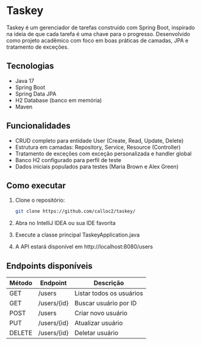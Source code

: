 # Taskey

Taskey é um gerenciador de tarefas construído com Spring Boot, inspirado na ideia de que cada tarefa é uma chave para o progresso. Desenvolvido como projeto acadêmico com foco em boas práticas de camadas, JPA e tratamento de exceções.

## Tecnologias

- Java 17  
- Spring Boot  
- Spring Data JPA  
- H2 Database (banco em memória)  
- Maven  

## Funcionalidades

- CRUD completo para entidade User (Create, Read, Update, Delete)  
- Estrutura em camadas: Repository, Service, Resource (Controller)  
- Tratamento de exceções com exceção personalizada e handler global  
- Banco H2 configurado para perfil de teste  
- Dados iniciais populados para testes (Maria Brown e Alex Green)  

## Como executar

1. Clone o repositório:  
   ```bash
   git clone https://github.com/calloc2/taskey/
2. Abra no IntelliJ IDEA ou sua IDE favorita

3. Execute a classe principal TaskeyApplication.java

4. A API estará disponível em http://localhost:8080/users

## Endpoints disponíveis

| Método | Endpoint    | Descrição                |
| ------ | ----------- | ------------------------ |
| GET    | /users      | Listar todos os usuários |
| GET    | /users/{id} | Buscar usuário por ID    |
| POST   | /users      | Criar novo usuário       |
| PUT    | /users/{id} | Atualizar usuário        |
| DELETE | /users/{id} | Deletar usuário          |
